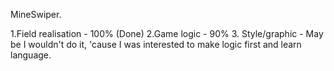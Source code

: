 MineSwiper.
 
 1.Field realisation - 100% (Done)
2.Game logic - 90%
3. Style/graphic - May be I wouldn't do it, 'cause I was interested to make logic first and learn language.
